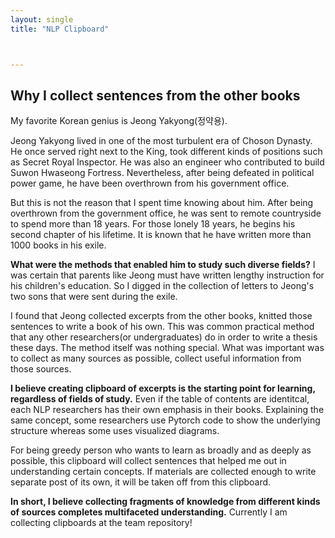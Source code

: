 ```yaml
---
layout: single
title: "NLP Clipboard"



---
```


## Why I collect sentences from the other books

My favorite Korean genius is Jeong Yakyong(정약용).

Jeong Yakyong lived in one of the most turbulent era of Choson Dynasty. He once served right next to the King, took different kinds of positions such as Secret Royal Inspector. He was also an engineer who contributed to build Suwon Hwaseong Fortress. Nevertheless, after being defeated in political power game, he have been overthrown from his government office.

But this is not the reason that I spent time knowing about him. After being overthrown from the government office, he was sent to remote countryside to spend more than 18 years. For those lonely 18 years, he begins his second chapter of his lifetime. It is known that he have written more than 1000 books in his exile. 

**What were the methods that enabled him to study such diverse fields?** I was certain that parents like Jeong must have written lengthy instruction for his children's education. So I digged in the collection of letters to Jeong's two sons that were sent during the exile. 

I found that Jeong collected excerpts from the other books, knitted those sentences to write a book of his own. This was common practical method that any other researchers(or undergraduates) do in order to write a thesis these days. The method itself was nothing special. What was important was to collect as many sources as possible, collect useful information from those sources.

**I believe creating clipboard of excerpts is the starting point for learning, regardless of fields of study.** Even if the table of contents are identitcal, each NLP researchers has their own emphasis in their books. Explaining the same concept, some researchers use Pytorch code to show the underlying structure whereas some uses visualized diagrams.

For being greedy person who wants to learn as broadly and as deeply as possible, this clipboard will collect sentences that helped me out in understanding certain concepts. If materials are collected enough to write separate post of its own, it will be taken off from this clipboard. 

**In short, I believe collecting fragments of knowledge from different kinds of sources completes multifaceted understanding.** Currently I am collecting clipboards at the team repository!
